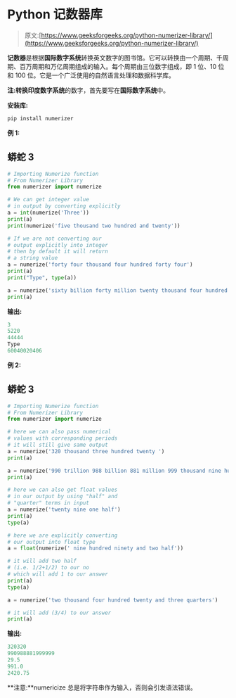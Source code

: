 # Python 记数器库

> 原文:[https://www.geeksforgeeks.org/python-numerizer-library/](https://www.geeksforgeeks.org/python-numerizer-library/)

**记数器**是根据**国际数字系统**转换英文数字的图书馆。它可以转换由一个周期、千周期、百万周期和万亿周期组成的输入。每个周期由三位数字组成，即 1 位、10 位和 100 位。它是一个广泛使用的自然语言处理和数据科学库。

**注:**转换**印度数字系统**的数字，首先要写在**国际数字系统**中。

**安装库:**

```py
pip install numerizer 
```

**例 1:**

## 蟒蛇 3

```py
# Importing Numerize function
# From Numerizer Library
from numerizer import numerize

# We can get integer value
# in output by converting explicitly
a = int(numerize('Three'))
print(a)
print(numerize('five thousand two hundred and twenty'))

# If we are not converting our
# output explicitly into integer
# then by default it will return
# a string value
a = numerize('forty four thousand four hundred forty four')
print(a)
print("Type", type(a))

a = numerize('sixty billion forty million twenty thousand four hundred six')
print(a)
```

**输出:**

```py
3
5220
44444
Type 
60040020406
```

**例 2:**

## 蟒蛇 3

```py
# Importing Numerize function
# From Numerizer Library
from numerizer import numerize

# here we can also pass numerical
# values with corresponding periods
# it will still give same output
a = numerize('320 thousand three hundred twenty ')
print(a)

a = numerize('990 trillion 988 billion 881 million 999 thousand nine hundred ninety nine')
print(a)

# here we can also get float values
# in our output by using "half" and
# "quarter" terms in input
a = numerize('twenty nine one half')
print(a)
type(a)

# here we are explicitly converting
# our output into float type
a = float(numerize(' nine hundred ninety and two half'))

# it will add two half
# (i.e. 1/2+1/2) to our no
# which will add 1 to our answer
print(a)
type(a)

a = numerize('two thousand four hundred twenty and three quarters')

# it will add (3/4) to our answer
print(a)
```

**输出:**

```py
320320 
990988881999999
29.5
991.0
2420.75
```

**注意:**numericize 总是将字符串作为输入，否则会引发语法错误。